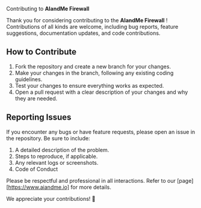 Contributing to **AIandMe Firewall**

Thank you for considering contributing to the **AIandMe Firewall** ! Contributions of all kinds are welcome, including bug reports, feature suggestions, documentation updates, and code contributions.

## How to Contribute
1. Fork the repository and create a new branch for your changes.
2. Make your changes in the branch, following any existing coding guidelines.
3. Test your changes to ensure everything works as expected.
4. Open a pull request with a clear description of your changes and why they are needed.

## Reporting Issues
If you encounter any bugs or have feature requests, please open an issue in the repository. Be sure to include:
1. A detailed description of the problem.
2. Steps to reproduce, if applicable.
3. Any relevant logs or screenshots.
4. Code of Conduct

Please be respectful and professional in all interactions. Refer to our [page][https://www.aiandme.io] for more details.

We appreciate your contributions! 🚀